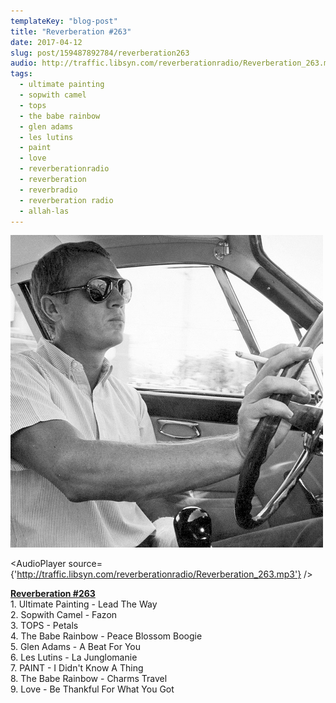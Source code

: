 ```yaml
---
templateKey: "blog-post"
title: "Reverberation #263"
date: 2017-04-12
slug: post/159487892784/reverberation263
audio: http://traffic.libsyn.com/reverberationradio/Reverberation_263.mp3
tags:
  - ultimate painting
  - sopwith camel
  - tops
  - the babe rainbow
  - glen adams
  - les lutins
  - paint
  - love
  - reverberationradio
  - reverberation
  - reverbradio
  - reverberation radio
  - allah-las
---
```


![Reverberation #263](../images/eb851ab59940e9ea2c52e894d7dde63617e6ae53cf2a103d91dcd66612fbd776.png)

<AudioPlayer source={'http://traffic.libsyn.com/reverberationradio/Reverberation_263.mp3'} />

<p><b><a href="http://traffic.libsyn.com/reverberationradio/Reverberation_263.mp3">Reverberation #263</a><br /></b>1. Ultimate Painting - Lead The Way<br />2. Sopwith Camel - Fazon<br />3. TOPS - Petals<br />4. The Babe Rainbow - Peace Blossom Boogie<br />5. Glen Adams - A Beat For You<br />6. Les Lutins - La Junglomanie<br />7. PAINT - I Didn't Know A Thing<br />8. The Babe Rainbow - Charms Travel<br />9. Love - Be Thankful For What You Got</p>
